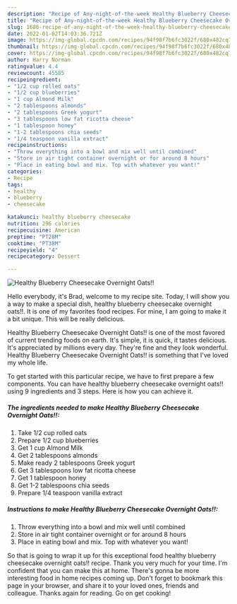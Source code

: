 ```yaml
---
description: "Recipe of Any-night-of-the-week Healthy Blueberry Cheesecake Overnight Oats!!"
title: "Recipe of Any-night-of-the-week Healthy Blueberry Cheesecake Overnight Oats!!"
slug: 1686-recipe-of-any-night-of-the-week-healthy-blueberry-cheesecake-overnight-oats
date: 2022-01-02T14:03:36.721Z
image: https://img-global.cpcdn.com/recipes/94f98f7b6fc3022f/680x482cq70/healthy-blueberry-cheesecake-overnight-oats-recipe-main-photo.jpg
thumbnail: https://img-global.cpcdn.com/recipes/94f98f7b6fc3022f/680x482cq70/healthy-blueberry-cheesecake-overnight-oats-recipe-main-photo.jpg
cover: https://img-global.cpcdn.com/recipes/94f98f7b6fc3022f/680x482cq70/healthy-blueberry-cheesecake-overnight-oats-recipe-main-photo.jpg
author: Harry Norman
ratingvalue: 4.4
reviewcount: 45585
recipeingredient:
- "1/2 cup rolled oats"
- "1/2 cup blueberries"
- "1 cup Almond Milk"
- "2 tablespoons almonds"
- "2 tablespoons Greek yogurt"
- "3 tablespoons low fat ricotta cheese"
- "1 tablespoon honey"
- "1-2 tablespoons chia seeds"
- "1/4 teaspoon vanilla extract"
recipeinstructions:
- "Throw everything into a bowl and mix well until combined"
- "Store in air tight container overnight or for around 8 hours"
- "Place in eating bowl and mix. Top with whatever you want!"
categories:
- Recipe
tags:
- healthy
- blueberry
- cheesecake

katakunci: healthy blueberry cheesecake 
nutrition: 296 calories
recipecuisine: American
preptime: "PT28M"
cooktime: "PT38M"
recipeyield: "4"
recipecategory: Dessert

---
```



![Healthy Blueberry Cheesecake Overnight Oats!!](https://img-global.cpcdn.com/recipes/94f98f7b6fc3022f/680x482cq70/healthy-blueberry-cheesecake-overnight-oats-recipe-main-photo.jpg)

Hello everybody, it's Brad, welcome to my recipe site. Today, I will show you a way to make a special dish, healthy blueberry cheesecake overnight oats!!. It is one of my favorites food recipes. For mine, I am going to make it a bit unique. This will be really delicious.



Healthy Blueberry Cheesecake Overnight Oats!! is one of the most favored of current trending foods on earth. It's simple, it is quick, it tastes delicious. It's appreciated by millions every day. They're fine and they look wonderful. Healthy Blueberry Cheesecake Overnight Oats!! is something that I've loved my whole life.


To get started with this particular recipe, we have to first prepare a few components. You can have healthy blueberry cheesecake overnight oats!! using 9 ingredients and 3 steps. Here is how you can achieve it.

<!--inarticleads1-->

##### The ingredients needed to make Healthy Blueberry Cheesecake Overnight Oats!!:

1. Take 1/2 cup rolled oats
1. Prepare 1/2 cup blueberries
1. Get 1 cup Almond Milk
1. Get 2 tablespoons almonds
1. Make ready 2 tablespoons Greek yogurt
1. Get 3 tablespoons low fat ricotta cheese
1. Get 1 tablespoon honey
1. Get 1-2 tablespoons chia seeds
1. Prepare 1/4 teaspoon vanilla extract




<!--inarticleads2-->

##### Instructions to make Healthy Blueberry Cheesecake Overnight Oats!!:

1. Throw everything into a bowl and mix well until combined
1. Store in air tight container overnight or for around 8 hours
1. Place in eating bowl and mix. Top with whatever you want!




So that is going to wrap it up for this exceptional food healthy blueberry cheesecake overnight oats!! recipe. Thank you very much for your time. I'm confident that you can make this at home. There's gonna be more interesting food in home recipes coming up. Don't forget to bookmark this page in your browser, and share it to your loved ones, friends and colleague. Thanks again for reading. Go on get cooking!
